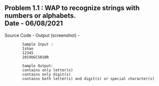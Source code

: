 ## Problem 1.1 : WAP to recognize strings with numbers or alphabets.</br>Date - 06/08/2021 </br>
Source Code - 
    Output (screenshot) -  <br>

```
        Sample Input :
        Ishan
        12345
        2019UGCS010R

        Sample Output:
        contains only letter(s)
        contains only digit(s)
        contains both letter(s) and digit(s) or special character(s)
```
